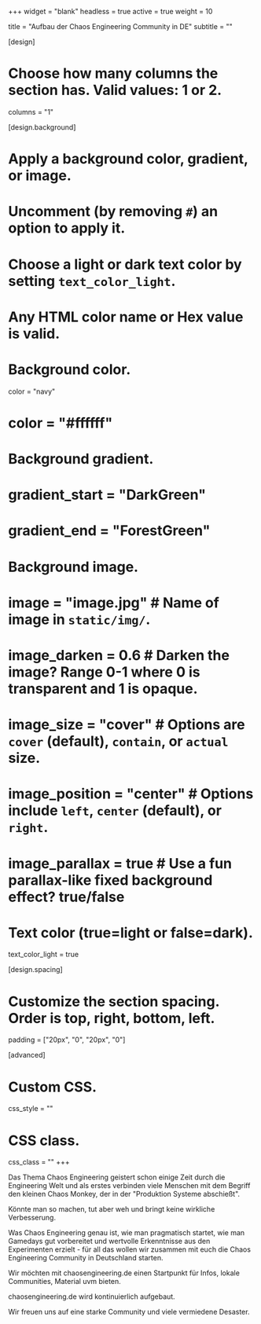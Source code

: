 +++
widget = "blank"
headless = true
active = true
weight = 10

title = "Aufbau der Chaos Engineering Community in DE"
subtitle = ""

[design]
  # Choose how many columns the section has. Valid values: 1 or 2.
  columns = "1"

[design.background]
  # Apply a background color, gradient, or image.
  #   Uncomment (by removing `#`) an option to apply it.
  #   Choose a light or dark text color by setting `text_color_light`.
  #   Any HTML color name or Hex value is valid.

  # Background color.
  color = "navy"
  # color = "#ffffff"

  # Background gradient.
  # gradient_start = "DarkGreen"
  # gradient_end = "ForestGreen"

  # Background image.
  # image = "image.jpg"  # Name of image in `static/img/`.
  # image_darken = 0.6  # Darken the image? Range 0-1 where 0 is transparent and 1 is opaque.
  # image_size = "cover"  #  Options are `cover` (default), `contain`, or `actual` size.
  # image_position = "center"  # Options include `left`, `center` (default), or `right`.
  # image_parallax = true  # Use a fun parallax-like fixed background effect? true/false

  # Text color (true=light or false=dark).
  text_color_light = true

[design.spacing]
  # Customize the section spacing. Order is top, right, bottom, left.
  padding = ["20px", "0", "20px", "0"]

[advanced]
 # Custom CSS.
 css_style = ""

 # CSS class.
 css_class = ""
+++

Das Thema Chaos Engineering geistert schon einige Zeit durch die Engineering Welt und als erstes verbinden viele Menschen mit dem Begriff den kleinen Chaos Monkey, der in der "Produktion Systeme abschießt".

Könnte man so machen, tut aber weh und bringt keine wirkliche Verbesserung.

Was Chaos Engineering genau ist, wie man pragmatisch startet, wie man Gamedays gut vorbereitet und wertvolle Erkenntnisse aus den Experimenten erzielt - für all das wollen wir zusammen mit euch die Chaos Engineering Community in Deutschland starten.

Wir möchten mit chaosengineering.de einen Startpunkt für Infos, lokale Communities, Material uvm bieten.

chaosengineering.de wird kontinuierlich aufgebaut.

Wir freuen uns auf eine starke Community und viele vermiedene Desaster.
